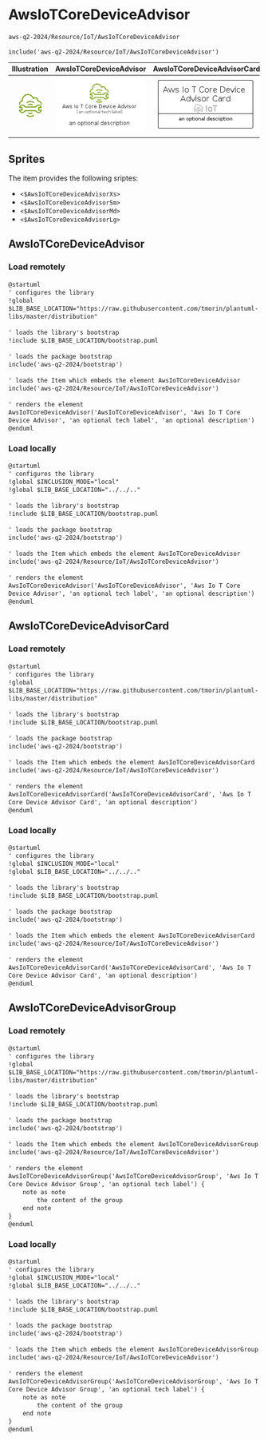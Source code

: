# AwsIoTCoreDeviceAdvisor


```text
aws-q2-2024/Resource/IoT/AwsIoTCoreDeviceAdvisor
```

```text
include('aws-q2-2024/Resource/IoT/AwsIoTCoreDeviceAdvisor')
```



| Illustration | AwsIoTCoreDeviceAdvisor | AwsIoTCoreDeviceAdvisorCard | AwsIoTCoreDeviceAdvisorGroup |
| :---: | :---: | :---: | :---: |
| ![illustration for Illustration](../../../aws-q2-2024/Resource/IoT/AwsIoTCoreDeviceAdvisor.png) | ![illustration for AwsIoTCoreDeviceAdvisor](../../../aws-q2-2024/Resource/IoT/AwsIoTCoreDeviceAdvisor.Local.png) | ![illustration for AwsIoTCoreDeviceAdvisorCard](../../../aws-q2-2024/Resource/IoT/AwsIoTCoreDeviceAdvisorCard.Local.png) | ![illustration for AwsIoTCoreDeviceAdvisorGroup](../../../aws-q2-2024/Resource/IoT/AwsIoTCoreDeviceAdvisorGroup.Local.png) |



## Sprites
The item provides the following sriptes:

- `<$AwsIoTCoreDeviceAdvisorXs>`
- `<$AwsIoTCoreDeviceAdvisorSm>`
- `<$AwsIoTCoreDeviceAdvisorMd>`
- `<$AwsIoTCoreDeviceAdvisorLg>`





## AwsIoTCoreDeviceAdvisor

### Load remotely
```plantuml
@startuml
' configures the library
!global $LIB_BASE_LOCATION="https://raw.githubusercontent.com/tmorin/plantuml-libs/master/distribution"

' loads the library's bootstrap
!include $LIB_BASE_LOCATION/bootstrap.puml

' loads the package bootstrap
include('aws-q2-2024/bootstrap')

' loads the Item which embeds the element AwsIoTCoreDeviceAdvisor
include('aws-q2-2024/Resource/IoT/AwsIoTCoreDeviceAdvisor')

' renders the element
AwsIoTCoreDeviceAdvisor('AwsIoTCoreDeviceAdvisor', 'Aws Io T Core Device Advisor', 'an optional tech label', 'an optional description')
@enduml
```

### Load locally
```plantuml
@startuml
' configures the library
!global $INCLUSION_MODE="local"
!global $LIB_BASE_LOCATION="../../.."

' loads the library's bootstrap
!include $LIB_BASE_LOCATION/bootstrap.puml

' loads the package bootstrap
include('aws-q2-2024/bootstrap')

' loads the Item which embeds the element AwsIoTCoreDeviceAdvisor
include('aws-q2-2024/Resource/IoT/AwsIoTCoreDeviceAdvisor')

' renders the element
AwsIoTCoreDeviceAdvisor('AwsIoTCoreDeviceAdvisor', 'Aws Io T Core Device Advisor', 'an optional tech label', 'an optional description')
@enduml
```

## AwsIoTCoreDeviceAdvisorCard

### Load remotely
```plantuml
@startuml
' configures the library
!global $LIB_BASE_LOCATION="https://raw.githubusercontent.com/tmorin/plantuml-libs/master/distribution"

' loads the library's bootstrap
!include $LIB_BASE_LOCATION/bootstrap.puml

' loads the package bootstrap
include('aws-q2-2024/bootstrap')

' loads the Item which embeds the element AwsIoTCoreDeviceAdvisorCard
include('aws-q2-2024/Resource/IoT/AwsIoTCoreDeviceAdvisor')

' renders the element
AwsIoTCoreDeviceAdvisorCard('AwsIoTCoreDeviceAdvisorCard', 'Aws Io T Core Device Advisor Card', 'an optional description')
@enduml
```

### Load locally
```plantuml
@startuml
' configures the library
!global $INCLUSION_MODE="local"
!global $LIB_BASE_LOCATION="../../.."

' loads the library's bootstrap
!include $LIB_BASE_LOCATION/bootstrap.puml

' loads the package bootstrap
include('aws-q2-2024/bootstrap')

' loads the Item which embeds the element AwsIoTCoreDeviceAdvisorCard
include('aws-q2-2024/Resource/IoT/AwsIoTCoreDeviceAdvisor')

' renders the element
AwsIoTCoreDeviceAdvisorCard('AwsIoTCoreDeviceAdvisorCard', 'Aws Io T Core Device Advisor Card', 'an optional description')
@enduml
```

## AwsIoTCoreDeviceAdvisorGroup

### Load remotely
```plantuml
@startuml
' configures the library
!global $LIB_BASE_LOCATION="https://raw.githubusercontent.com/tmorin/plantuml-libs/master/distribution"

' loads the library's bootstrap
!include $LIB_BASE_LOCATION/bootstrap.puml

' loads the package bootstrap
include('aws-q2-2024/bootstrap')

' loads the Item which embeds the element AwsIoTCoreDeviceAdvisorGroup
include('aws-q2-2024/Resource/IoT/AwsIoTCoreDeviceAdvisor')

' renders the element
AwsIoTCoreDeviceAdvisorGroup('AwsIoTCoreDeviceAdvisorGroup', 'Aws Io T Core Device Advisor Group', 'an optional tech label') {
    note as note
        the content of the group
    end note
}
@enduml
```

### Load locally
```plantuml
@startuml
' configures the library
!global $INCLUSION_MODE="local"
!global $LIB_BASE_LOCATION="../../.."

' loads the library's bootstrap
!include $LIB_BASE_LOCATION/bootstrap.puml

' loads the package bootstrap
include('aws-q2-2024/bootstrap')

' loads the Item which embeds the element AwsIoTCoreDeviceAdvisorGroup
include('aws-q2-2024/Resource/IoT/AwsIoTCoreDeviceAdvisor')

' renders the element
AwsIoTCoreDeviceAdvisorGroup('AwsIoTCoreDeviceAdvisorGroup', 'Aws Io T Core Device Advisor Group', 'an optional tech label') {
    note as note
        the content of the group
    end note
}
@enduml
```


